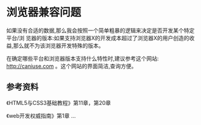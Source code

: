 # 浏览器兼容问题

如果没有合适的数据,那么我会按照一个简单粗暴的逻辑来决定是否开发某个特定平台/浏
览器的版本:如果支持浏览器X的开发成本超过了浏览器X的用户创造的收益,那么就不为该浏览器开发特殊的版本。

在确定哪些平台和浏览器版本支持什么特性时,建议参考这个网站: <http://caniuse.com> 。这个网站的界面简洁,查询方便。









## 参考资料

《HTML5与CSS3基础教程》第11章，第20章

《web开发权威指南》第1章 ...





